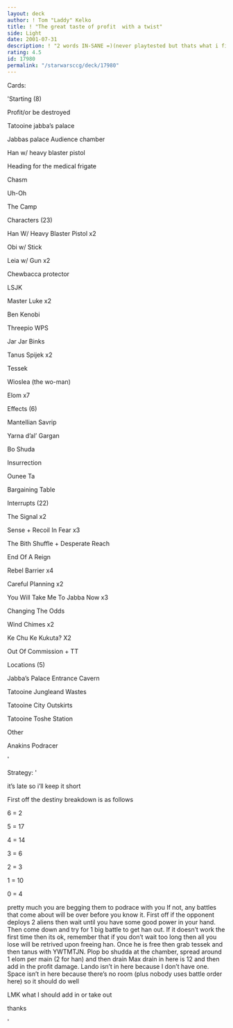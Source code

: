 ```yaml
---
layout: deck
author: ! Tom "Laddy" Kelko
title: ! "The great taste of profit  with a twist"
side: Light
date: 2001-07-31
description: ! "2 words IN-SANE =)(never playtested but thats what i figure)"
rating: 4.5
id: 17980
permalink: "/starwarsccg/deck/17980"
---
```

Cards: 

'Starting (8) 

Profit/or be destroyed

Tatooine jabba&#8217;s palace

Jabbas palace Audience chamber

Han w/ heavy blaster pistol

Heading for the medical frigate

Chasm

Uh-Oh

The Camp



Characters (23) 

Han W/ Heavy Blaster Pistol x2

Obi w/ Stick

Leia w/ Gun x2

Chewbacca protector

LSJK

Master Luke x2

Ben Kenobi

Threepio WPS

Jar Jar Binks

Tanus Spijek x2

Tessek

Wioslea (the wo-man)

Elom x7



Effects (6) 

Mantellian Savrip

Yarna d&#8217;al&#8217; Gargan

Bo Shuda

Insurrection

Ounee Ta

Bargaining Table


Interrupts (22) 

The Signal x2

Sense + Recoil In Fear x3

The Bith Shuffle + Desperate Reach

End Of A Reign	

Rebel Barrier x4

Careful Planning x2

You Will Take Me To Jabba Now x3

Changing The Odds

Wind Chimes x2

Ke Chu Ke Kukuta? X2

Out Of Commission + TT 


Locations (5) 

Jabba&#8217;s Palace Entrance Cavern

Tatooine Jungleand Wastes

Tatooine City Outskirts

Tatooine Toshe Station


Other

Anakins Podracer

'

Strategy: '

it’s late so i’ll keep it short

First off the destiny breakdown is as follows

6 = 2

5 = 17

4 = 14

3 = 6

2 = 3

1 = 10

0 = 4

pretty much you are begging them to podrace with you If not, any battles that come about will be over before you know it. First off if the opponent deploys 2 aliens then wait until you have some good power in your hand. Then come down and try for 1 big battle to get han out. If it doesn&#8217;t work the first time then its ok, remember that if you don&#8217;t wait too long then all you lose will be retrived upon freeing han. Once he is free then grab tessek and then tanus with YWTMTJN. Plop bo shudda at the chamber, spread around 1 elom per main (2 for han) and then drain Max drain in here is 12 and then add in the profit damage. Lando isn&#8217;t in here because I don&#8217;t have one. Space isn&#8217;t in here because there&#8217;s no room (plus nobody uses battle order here) so it should do well

LMK what I should add in or take out


thanks



'

